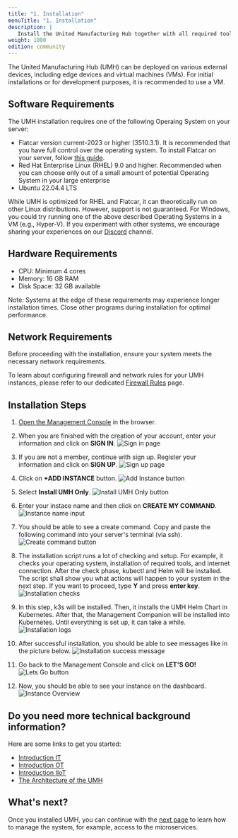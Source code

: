 ```yaml
---
title: "1. Installation"
menuTitle: "1. Installation"
description: |
   Install the United Manufacturing Hub together with all required tools on a Linux Operating System.
weight: 1000
edition: community
---
```


The United Manufacturing Hub (UMH) can be deployed on various external devices, including edge devices and virtual machines (VMs). For initial installations or for development purposes, it is recommended to use a VM.

## Software Requirements

The UMH installation requires one of the following Operaing System on your server:

- Flatcar version current-2023 or higher (3510.3.1). It is recommended that you have full control over the operating system. To install Flatcar on your server, follow [this guide](/docs/production-guide/installation/flatcar-installation/). <!-- This article needs to be merged together https://umh.docs.umh.app/docs/production-guide/installation/flatcar-installation-virtual-machine/ https://learn.umh.app/course/flatcar-installation-on-proxmox/ -->
- Red Hat Enterprise Linux (RHEL) 9.0 and higher. Recommended when you can choose only out of a small amount of potential Operating System in your large enterprise
- Ubuntu 22.04.4 LTS

While UMH is optimized for RHEL and Flatcar, it can theoretically run on other Linux distributions. However, support is not guaranteed. For Windows, you could try running one of the above described Operating Systems in a VM (e.g., Hyper-V). If you experiment with other systems, we encourage sharing your experiences on our [Discord](https://discord.gg/F9mqkZnm9d) channel.

## Hardware Requirements

- CPU: Minimum 4 cores
- Memory: 16 GB RAM
- Disk Space: 32 GB available

Note: Systems at the edge of these requirements may experience longer installation times. Close other programs during installation for optimal performance.

## Network Requirements

Before proceeding with the installation, ensure your system meets the necessary network requirements.

To learn about configuring firewall and network rules for your UMH instances, please refer to our dedicated [Firewall Rules](/docs/production-guide/security/firewall-rules/)
page.

## Installation Steps

1. [Open the Management Console](https://management.umh.app/) in the browser.

2. When you are finished with the creation of your account, enter your information and click on **SIGN IN**.
   ![Sign in page](/images/getstarted/installation/signin.png)

3. If you are not a member, continue with sign up. Register your information and click on **SIGN UP**.
   ![Sign up page](/images/getstarted/installation/signup.png)

4. Click on **+ADD INSTANCE** button.
   ![Add Instance button](/images/getstarted/installation/dashboard.png)

5. Select **Install UMH Only**.
   ![Install UMH Only button](/images/getstarted/installation/addinstance.png)

6. Enter your instace name and then click on **CREATE MY COMMAND**.
   ![Instance name input](/images/getstarted/installation/entername.png)

7. You should be able to see a create command. Copy and paste the following command into your server's terminal (via ssh).
   ![Create command button](/images/getstarted/installation/command.png)

8. The installation script runs a lot of checking and setup. For example, it checks your operating system, installation of required tools, and internet connection. After the check phase, kubectl and Helm will be installed. The script shall show you what actions will happen to your system in the next step. If you want to proceed, type **Y** and press **enter key**.
   ![Installation checks](/images/getstarted/installation/checking.png)

9. In this step, k3s will be installed. Then, it installs the UMH Helm Chart in Kubernetes. After that, the Management Companion will be installed into Kubernetes. Until everything is set up, it can take a while.
   ![Installation logs](/images/getstarted/installation/installphase.png)

10. After successful installation, you should be able to see messages like in the picture below.
    ![Installation success message](/images/getstarted/installation/successful.png)

11. Go back to the Management Console and click on **LET'S GO!**
    ![Lets Go button](/images/getstarted/installation/letsgo.png)

12. Now, you should be able to see your instance on the dashboard.
    ![Instance Overview](/images/getstarted/installation/instanceOverview.png)

<!-- Show how it does now look like. What does this command now do? When is it finished? How can I see if it is finished

What happens in the install script:
- a lot of checking
- installes basic tools for manageing KUbernetes like Helm and kubectl
- installs k3s (Kubernetes)
- Installs the UMH Helm Chart into Kubernetes
- Installs the Management Companion into Kubernetes
- Waits until everything is setup

-->

## Do you need more technical background information?

Here are some links to get you started:

- [Introduction IT](https://learn.umh.app/course/introduction-into-it-ot-information-technology/)
- [Introduction OT](https://learn.umh.app/course/introduction-into-it-ot-operational-technology-ot/)
- [Introduction IIoT](https://learn.umh.app/course/introduction-into-it-ot-industrial-internet-of-things-iiot/)
- [The Architecture of the UMH](https://umh.docs.umh.app/docs/architecture/)

## What's next?

Once you installed UMH, you can continue with the
[next page](/docs/getstarted/managingthesystem) to learn how to manage the system, for example, access to the microservices.
